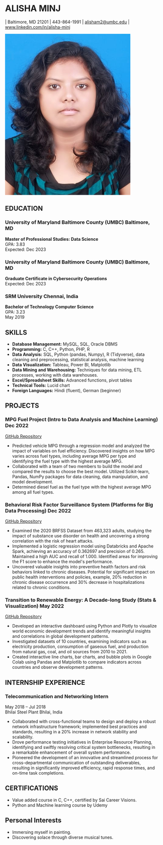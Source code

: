 # **ALISHA MINJ**
| Baltimore, MD 21201 | 443-864-1991 | alisham2@umbc.edu | www.linkedin.com/in/alisha-minj

![alisha_photo](https://github.com/alishaminj12/UMBC-DATA606-FALL2023-TUESDAY/blob/main/Alisha.jpg)


## EDUCATION 

### University of Maryland Baltimore County (UMBC) Baltimore, MD 
**Master of Professional Studies: Data Science**  
GPA: 3.83  
Expected: Dec 2023 

### University of Maryland Baltimore County (UMBC) Baltimore, MD 
**Graduate Certificate in Cybersecurity Operations**  
Expected: Dec 2023 

### SRM University Chennai, India 
**Bachelor of Technology Computer Science**  
GPA: 3.23  
May 2019 

## SKILLS 
- **Database Management:** MySQL, SQL, Oracle DBMS 
- **Programming:** C, C++, Python, PHP, R
- **Data Analysis:** SQL, Python (pandas, Numpy), R (Tidyverse), data cleaning and preprocessing, statistical analysis, machine learning
- **Data Visualization:** Tableau, Power BI, Matplotlib 
- **Data Mining and Warehousing:** Techniques for data mining, ETL processes, working with data warehouses.
- **Excel/Spreadsheet Skills:** Advanced functions, pivot tables 
- **Technical Tools:** Lucid chart 
- **Foreign Languages:** Hindi (fluent), German (beginner) 

## PROJECTS 

### MPG Fuel Project (Intro to Data Analysis and Machine Learning) Dec 2022
[GitHub Repository](https://github.com/alishaminj12/MPG-Fuel-Project-)
- Predicted vehicle MPG through a regression model and analyzed the impact of variables on fuel efficiency. Discovered insights on how MPG varies across fuel types, including average MPG per type and identifying the fuel type with the highest average MPG. 
- Collaborated with a team of two members to build the model and compared the results to choose the best model. Utilized Scikit-learn, Pandas, NumPy packages for data cleaning, data manipulation, and model development. 
- Determined diesel fuel as the fuel type with the highest average MPG among all fuel types.

### Behavioral Risk Factor Surveillance System (Platforms for Big Data Processing) Dec 2022
[GitHub Repository](https://github.com/alishaminj12/Final_Project)
- Examined the 2020 BRFSS Dataset from 463,323 adults, studying the impact of substance use disorder on health and uncovering a strong correlation with the risk of heart attacks.
- Implemented a logistic regression model using Databricks and Apache Spark, achieving an accuracy of 0.362697 and precision of 0.265. Maintained a high AUC and recall of 1.000. Identified areas for improving the F1 score to enhance the model's performance.
- Uncovered valuable insights into preventive health factors and risk behaviors linked to chronic diseases. Potential for significant impact on public health interventions and policies, example, 20% reduction in chronic disease occurrence and 30% decrease in hospitalizations related to chronic conditions.

### Transition to Renewable Energy: A Decade-long Study (Stats & Visualization) May 2022  
[GitHub Repository](https://github.com/alishaminj12/Transition-to-Renewable-Energy)
- Developed an interactive dashboard using Python and Plotly to visualize world economic development trends and identify meaningful insights and correlations in global development patterns.
- Investigated datasets of 10 countries, examining indicators such as electricity production, consumption of gaseous fuel, and production from natural gas, coal, and oil sources from 2010 to 2021.
- Created interactive line charts, bar charts, and bubble plots in Google Colab using Pandas and Matplotlib to compare indicators across countries and observe development patterns.

## INTERNSHIP EXPERIENCE 
### Telecommunication and Networking Intern 
May 2018 – Jul 2018  
Bhilai Steel Plant Bhilai, India
- Collaborated with cross-functional teams to design and deploy a robust network infrastructure framework; implemented best practices and standards, resulting in a 20% increase in network stability and scalability. 
- Drove performance testing initiatives in Enterprise Resource Planning, identifying and swiftly resolving critical system bottlenecks, resulting in a remarkable enhancement of overall system performance. 
- Pioneered the development of an innovative and streamlined process for cross-departmental communication of outstanding deliverables, resulting in significantly improved efficiency, rapid response times, and on-time task completions. 

## CERTIFICATIONS
- Value added course in C, C++, certified by Sai Career Visions.
- Python and Machine learning course by Udemy

## Personal Interests
- Immersing myself in painting.
- Discovering solace through diverse musical tunes.


